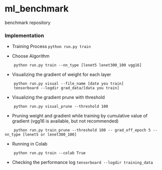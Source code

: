 # ml_benchmark
benchmark repository

### Implementation
- Training Process 
`python run.py train`

- Choose Algorithm
```shell script
    python run.py train --nn_type [lenet5 lenet300_100 vgg16]
```
- Visualizing the gradient of weight for each layer
```shell script
    python run.py visual --file_name [date you train]
    tensorboard --logdir grad_data/[data you train]
```
- Visualizing the gradient prune with threshold
```shell script
    python run.py visual_prune --threshold 100
```

- Pruning weight and gradient while training by cumulative value of gradient (vgg16 is available, but not recommended)
```shell script
    python run.py train_prune --threshold 100 -- grad_off_epoch 5 --nn_type [lenet5 or lenet300_100]
```
- Running in Colab
```shell script
    python run.py train --colab True
```
- Checking the performance log
`tensorboard --logdir training_data`
